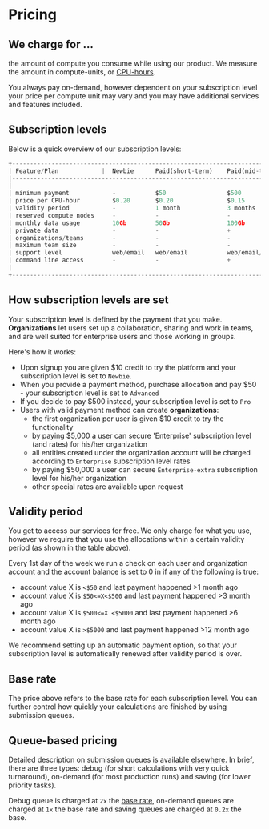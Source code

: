 # Pricing

## We charge for ...

the amount of compute you consume while using our product. We measure the amount in compute-units, or [CPU-hours](https://en.wikipedia.org/wiki/CPU_time).

You always pay on-demand, however dependent on your subscription level your price per compute unit may vary and you may have additional services and features included.


## Subscription levels

Below is a quick overview of our subscription levels:

```py
+------------------------------------------------------------------------------------------------------------------------+
| Feature/Plan            |  Newbie      Paid(short-term)    Paid(mid-term)      Enterprise(long-t)  Enterprise(extra)   |
|------------------------------------------------------------------------------------------------------------------------|
|                                                                                                                        |
| minimum payment            -           $50                 $500                $5,000              $50,000             |
| price per CPU-hour         $0.20       $0.20               $0.15               $0.12               $0.10               |
| validity period            -           1 month             3 months            6 months            12 months           |
| reserved compute nodes     -           -                   -                   +                   +                   |
| monthly data usage         10Gb        50Gb                100Gb               500Gb               5Tb                 |
| private data               -           -                   +                   +                   +                   |
| organizations/teams        -           -                   -                   +                   +                   |
| maximum team size          -           -                   -                   5                   50                  |
| support level              web/email   web/email           web/email/phone     web/email/phone     <- + in person      |
| command line access        -           -                   +                   +                   +                   |
|                                                                                                                        |
+------------------------------------------------------------------------------------------------------------------------+
```

## How subscription levels are set

Your subscription level is defined by the payment that you make. **Organizations** let users set up a collaboration, sharing and work in teams, and are well suited for enterprise users and those working in groups.

Here's how it works:

- Upon signup you are given $10 credit to try the platform and your subscription level is set to `Newbie`.
- When you provide a payment method, purchase allocation and pay $50 - your subscription level is set to `Advanced`
- If you decide to pay $500 instead, your subscription level is set to `Pro`
- Users with valid payment method can create **organizations**:
    - the first organization per user is given $10 credit to try the functionality
    - by paying $5,000 a user can secure 'Enterprise' subscription level (and rates) for his/her organization
    - all entities created under the organization account will be charged according to `Enterprise` subscription level rates
    - by paying $50,000 a user can secure `Enterprise-extra` subscription level for his/her organization
    - other special rates are available upon request


## Validity period

You get to access our services for free. We only charge for what you use, however we require that you use the allocations within a certain validity period (as shown in the table above).

Every 1st day of the week we run a check on each user and organization account and the account balance is set to 0 in if any of the following is true:

- account value X is `<$50` and last payment happened >1 month ago
- account value X is `$50<=X<$500` and last payment happened >3 month ago
- account value X is `$500<=X <$5000` and last payment happened >6 month ago
- account value X is `>$5000` and last payment happened >12 month ago

We recommend setting up an automatic payment option, so that your subscription level is automatically renewed after validity period is over.

## Base rate

The price above refers to the base rate for each subscription level. You can further control how quickly your calculations are finished by using submission queues.

## Queue-based pricing

Detailed description on submission queues is available [elsewhere](../compute/queues.md). In brief, there are three types: debug (for short calculations with very quick turnaround), on-demand (for most production runs) and saving (for lower priority tasks).

Debug queue is charged at `2x` the [base rate](../billing/pricing.md), on-demand queues are charged at `1x` the base rate and saving queues are charged at `0.2x` the base.

